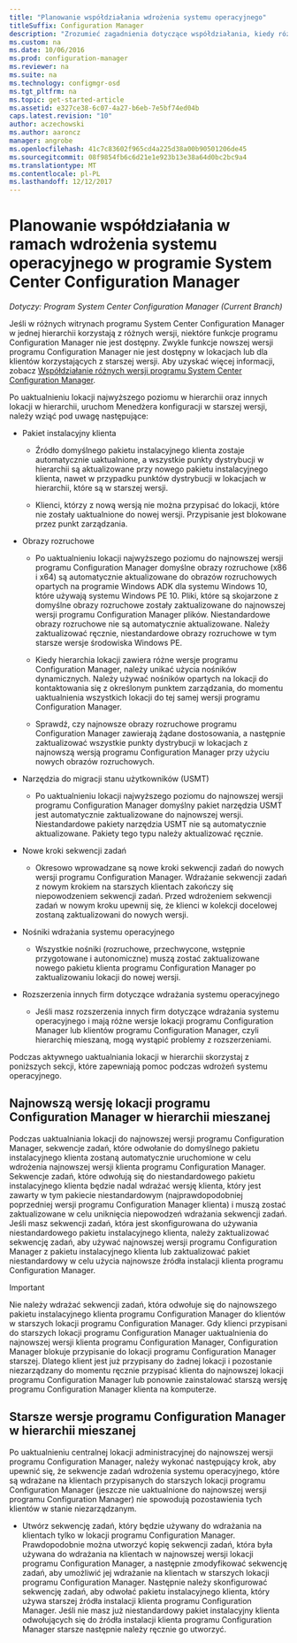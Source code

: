 ```yaml
---
title: "Planowanie współdziałania wdrożenia systemu operacyjnego"
titleSuffix: Configuration Manager
description: "Zrozumieć zagadnienia dotyczące współdziałania, kiedy różnych lokacji programu System Center Configuration Manager w jednej hierarchii korzystają z różnych wersji."
ms.custom: na
ms.date: 10/06/2016
ms.prod: configuration-manager
ms.reviewer: na
ms.suite: na
ms.technology: configmgr-osd
ms.tgt_pltfrm: na
ms.topic: get-started-article
ms.assetid: e327ce38-6c07-4a27-b6eb-7e5bf74ed04b
caps.latest.revision: "10"
author: aczechowski
ms.author: aaroncz
manager: angrobe
ms.openlocfilehash: 41c7c83602f965cd4a225d38a00b90501206de45
ms.sourcegitcommit: 08f9854fb6c6d21e1e923b13e38a64d0bc2bc9a4
ms.translationtype: MT
ms.contentlocale: pl-PL
ms.lasthandoff: 12/12/2017
---
```

# <a name="planning-for-operating-system-deployment-interoperability-in-system-center-configuration-manager"></a>Planowanie współdziałania w ramach wdrożenia systemu operacyjnego w programie System Center Configuration Manager

*Dotyczy: Program System Center Configuration Manager (Current Branch)*

Jeśli w różnych witrynach programu System Center Configuration Manager w jednej hierarchii korzystają z różnych wersji, niektóre funkcje programu Configuration Manager nie jest dostępny. Zwykle funkcje nowszej wersji programu Configuration Manager nie jest dostępny w lokacjach lub dla klientów korzystających z starszej wersji. Aby uzyskać więcej informacji, zobacz [Współdziałanie różnych wersji programu System Center Configuration Manager](../../core/plan-design/hierarchy/interoperability-between-different-versions.md).  

 Po uaktualnieniu lokacji najwyższego poziomu w hierarchii oraz innych lokacji w hierarchii, uruchom Menedżera konfiguracji w starszej wersji, należy wziąć pod uwagę następujące:  

-   Pakiet instalacyjny klienta  

    -   Źródło domyślnego pakietu instalacyjnego klienta zostaje automatycznie uaktualnione, a wszystkie punkty dystrybucji w hierarchii są aktualizowane przy nowego pakietu instalacyjnego klienta, nawet w przypadku punktów dystrybucji w lokacjach w hierarchii, które są w starszej wersji.  

    -   Klienci, którzy z nową wersją nie można przypisać do lokacji, które nie zostały uaktualnione do nowej wersji. Przypisanie jest blokowane przez punkt zarządzania.  

-   Obrazy rozruchowe  

    -   Po uaktualnieniu lokacji najwyższego poziomu do najnowszej wersji programu Configuration Manager domyślne obrazy rozruchowe (x86 i x64) są automatycznie aktualizowane do obrazów rozruchowych opartych na programie Windows ADK dla systemu Windows 10, które używają systemu Windows PE 10. Pliki, które są skojarzone z domyślne obrazy rozruchowe zostały zaktualizowane do najnowszej wersji programu Configuration Manager plików. Niestandardowe obrazy rozruchowe nie są automatycznie aktualizowane. Należy zaktualizować ręcznie, niestandardowe obrazy rozruchowe w tym starsze wersje środowiska Windows PE.  

    -   Kiedy hierarchia lokacji zawiera różne wersje programu Configuration Manager, należy unikać użycia nośników dynamicznych. Należy używać nośników opartych na lokacji do kontaktowania się z określonym punktem zarządzania, do momentu uaktualnienia wszystkich lokacji do tej samej wersji programu Configuration Manager.  

    -   Sprawdź, czy najnowsze obrazy rozruchowe programu Configuration Manager zawierają żądane dostosowania, a następnie zaktualizować wszystkie punkty dystrybucji w lokacjach z najnowszą wersją programu Configuration Manager przy użyciu nowych obrazów rozruchowych.  

-   Narzędzia do migracji stanu użytkowników (USMT)  

    -   Po uaktualnieniu lokacji najwyższego poziomu do najnowszej wersji programu Configuration Manager domyślny pakiet narzędzia USMT jest automatycznie zaktualizowane do najnowszej wersji. Niestandardowe pakiety narzędzia USMT nie są automatycznie aktualizowane. Pakiety tego typu należy aktualizować ręcznie.  

-   Nowe kroki sekwencji zadań  

    -   Okresowo wprowadzane są nowe kroki sekwencji zadań do nowych wersji programu Configuration Manager. Wdrażanie sekwencji zadań z nowym krokiem na starszych klientach zakończy się niepowodzeniem sekwencji zadań. Przed wdrożeniem sekwencji zadań w nowym kroku upewnij się, że klienci w kolekcji docelowej zostaną zaktualizowani do nowych wersji.  

-   Nośniki wdrażania systemu operacyjnego  

    -   Wszystkie nośniki (rozruchowe, przechwycone, wstępnie przygotowane i autonomiczne) muszą zostać zaktualizowane nowego pakietu klienta programu Configuration Manager po zaktualizowaniu lokacji do nowej wersji.  

-   Rozszerzenia innych firm dotyczące wdrażania systemu operacyjnego  

    -   Jeśli masz rozszerzenia innych firm dotyczące wdrażania systemu operacyjnego i mają różne wersje lokacji programu Configuration Manager lub klientów programu Configuration Manager, czyli hierarchię mieszaną, mogą wystąpić problemy z rozszerzeniami.  

 Podczas aktywnego uaktualniania lokacji w hierarchii skorzystaj z poniższych sekcji, które zapewniają pomoc podczas wdrożeń systemu operacyjnego.  

## <a name="latest-version-of-configuration-manager-sites-in-a-mixed-hierarchy"></a>Najnowszą wersję lokacji programu Configuration Manager w hierarchii mieszanej  
 Podczas uaktualniania lokacji do najnowszej wersji programu Configuration Manager, sekwencje zadań, które odwołanie do domyślnego pakietu instalacyjnego klienta zostaną automatycznie uruchomione w celu wdrożenia najnowszej wersji klienta programu Configuration Manager. Sekwencje zadań, które odwołują się do niestandardowego pakietu instalacyjnego klienta będzie nadal wdrażać wersję klienta, który jest zawarty w tym pakiecie niestandardowym (najprawdopodobniej poprzedniej wersji programu Configuration Manager klienta) i muszą zostać zaktualizowane w celu uniknięcia niepowodzeń wdrażania sekwencji zadań. Jeśli masz sekwencji zadań, która jest skonfigurowana do używania niestandardowego pakietu instalacyjnego klienta, należy zaktualizować sekwencję zadań, aby używać najnowszej wersji programu Configuration Manager z pakietu instalacyjnego klienta lub zaktualizować pakiet niestandardowy w celu użycia najnowsze źródła instalacji klienta programu Configuration Manager.  

> [!IMPORTANT]  
>  Nie należy wdrażać sekwencji zadań, która odwołuje się do najnowszego pakietu instalacyjnego klienta programu Configuration Manager do klientów w starszych lokacji programu Configuration Manager. Gdy klienci przypisani do starszych lokacji programu Configuration Manager uaktualnienia do najnowszej wersji klienta programu Configuration Manager, Configuration Manager blokuje przypisanie do lokacji programu Configuration Manager starszej. Dlatego klient jest już przypisany do żadnej lokacji i pozostanie niezarządzany do momentu ręcznie przypisać klienta do najnowszej lokacji programu Configuration Manager lub ponownie zainstalować starszą wersję programu Configuration Manager klienta na komputerze.  

## <a name="older-versions-of-configuration-manager-in-a-mixed-hierarchy"></a>Starsze wersje programu Configuration Manager w hierarchii mieszanej  
 Po uaktualnieniu centralnej lokacji administracyjnej do najnowszej wersji programu Configuration Manager, należy wykonać następujący krok, aby upewnić się, że sekwencje zadań wdrożenia systemu operacyjnego, które są wdrażane na klientach przypisanych do starszych lokacji programu Configuration Manager (jeszcze nie uaktualnione do najnowszej wersji programu Configuration Manager) nie spowodują pozostawienia tych klientów w stanie niezarządzanym.  

-   Utwórz sekwencję zadań, który będzie używany do wdrażania na klientach tylko w lokacji programu Configuration Manager. Prawdopodobnie można utworzyć kopię sekwencji zadań, która była używana do wdrażania na klientach w najnowszej wersji lokacji programu Configuration Manager, a następnie zmodyfikować sekwencję zadań, aby umożliwić jej wdrażanie na klientach w starszych lokacji programu Configuration Manager. Następnie należy skonfigurować sekwencję zadań, aby odwołać pakietu instalacyjnego klienta, który używa starszej źródła instalacji klienta programu Configuration Manager. Jeśli nie masz już niestandardowy pakiet instalacyjny klienta odwołujących się do źródła instalacji klienta programu Configuration Manager starsze następnie należy ręcznie go utworzyć.  
